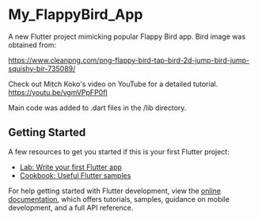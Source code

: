 # My_FlappyBird_App

A new Flutter project mimicking popular Flappy Bird app. Bird image was 
obtained from: 

https://www.cleanpng.com/png-flappy-bird-tap-bird-2d-jump-bird-jump-squishy-bir-735089/

Check out Mitch Koko's video on YouTube for a detailed tutorial.
https://youtu.be/vgmVPpFP0fI

Main code was added to .dart files in the /lib directory. 

## Getting Started

A few resources to get you started if this is your first Flutter project:

- [Lab: Write your first Flutter app](https://docs.flutter.dev/get-started/codelab)
- [Cookbook: Useful Flutter samples](https://docs.flutter.dev/cookbook)

For help getting started with Flutter development, view the
[online documentation](https://docs.flutter.dev/), which offers tutorials,
samples, guidance on mobile development, and a full API reference.

